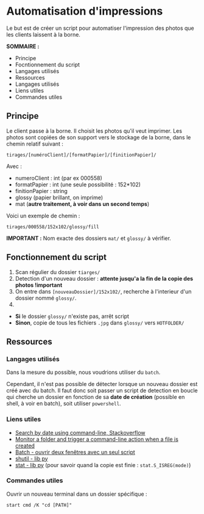 # Automatisation d'impressions

Le but est de créer un script pour automatiser l'impression des photos que les clients laissent à la borne.

**SOMMAIRE :**
- Principe
- Focntionnement du script
- Langages utilisés
- Ressources
 - Langages utilisés
 - Liens utiles
 - Commandes utiles

## Principe
Le client passe à la borne. Il choisit les photos qu'il veut imprimer. Les photos sont copiées de son support vers le stockage de la borne, dans le chemin relatif suivant :
```
tirages/[numéroClient]/[formatPapier]/[finitionPapier]/
```
Avec :
- numeroClient : int (par ex 000558)
- formatPapier : int (une seule possibilité : 152*102)
- finitionPapier : string
 - glossy (papier brillant, on imprime)
 - mat (**autre traitement, à voir dans un second temps**)

Voici un exemple de chemin :
```
tirages/000558/152x102/glossy/fill
```

**IMPORTANT :** Nom exacte des dossiers `mat/` et `glossy/` à vérifier.


## Fonctionnement du script
1. Scan régulier du dossier `tiarges/`
2. Detection d'un nouveau dossier : **attente jusqu'a la fin de la copie des photos !important**
3. On entre dans `[nouveauDossier]/152x102/`, recherche à l'interieur d'un dossier nommé `glossy/`.
4.
 - **Si** le dossier `glossy/` n'existe pas, arrêt script
 - **Sinon**, copie de tous les fichiers `.jpg` dans `glossy/` vers `HOTFOLDER/`


## Ressources

### Langages utilisés
Dans la mesure du possible, nous voudrions utiliser du `batch`.

Cependant, il n'est pas possible de détecter lorsque un nouveau dossier est créé avec du batch. Il faut donc soit passer un script de detection en boucle qui cherche un dossier en fonction de sa **date de création** (possible en shell, à voir en batch), soit utiliser `powershell`.


### Liens utiles

- [Search by date using command-line, Stackoverflow](http://stackoverflow.com/questions/9234207/search-by-date-using-command-line)
- [Monitor a folder and trigger a command-line action when a file is created](http://superuser.com/questions/226828/how-to-monitor-a-folder-and-trigger-a-command-line-action-when-a-file-is-created)
- [Batch - ouvrir deux fenêtres avec un seul script](https://openclassrooms.com/forum/sujet/batch-ouvrir-deux-fenetres-avec-un-seul-script-28126)
- [shutil - lib py](https://docs.python.org/3.6/library/shutil.html#shutil.copy)
- [stat - lib py](https://docs.python.org/3.6/library/stat.html) (pour savoir quand la copie est finie : `stat.S_ISREG(mode)`)


### Commandes utiles

Ouvrir un nouveau terminal dans un dossier spécifique :
```batch
start cmd /K "cd [PATH]"
```
